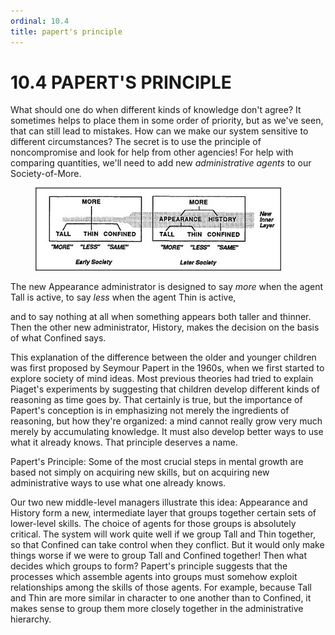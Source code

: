 ```yaml
---
ordinal: 10.4
title: papert's principle
---
```


# 10.4 PAPERT'S PRINCIPLE 

<p>What should one do when different kinds of knowledge don't agree? It sometimes helps to place them in some order of priority, but as we've seen, that can still lead to mistakes. How can we make our system sensitive to different circumstances? The secret is to use the principle of noncompromise and look for help from other agencies! For help with comparing quantities, we'll need to add new <em>administrative agents</em> to our Society-of-More.</p>
<figure><img src="../images/ch10/10-6.png"/></figure>
<p>The new Appearance administrator is designed to say <em>more</em> when the agent Tall is active, to say <em>less</em> when the agent Thin is active,</p>
<p>and to say nothing at all when something appears both taller and thinner. Then the other new administrator, History, makes the decision on the basis of what Confined says.</p>
<p>This explanation of the difference between the older and younger children was first proposed by Seymour Papert in the 1960s, when we first started to explore society of mind ideas. Most previous theories had tried to explain Piaget's experiments by suggesting that children develop different kinds of reasoning as time goes by. That certainly is true, but the importance of Papert's conception is in emphasizing not merely the ingredients of reasoning, but how they're organized: a mind cannot really grow very much merely by accumulating knowledge. It must also develop better ways to use what it already knows. That principle deserves a name.</p>
<p>Papert's Principle: Some of the most crucial steps in mental growth are based not simply on acquiring new skills, but on acquiring new administrative ways to use what one already knows.</p>
<p>Our two new middle-level managers illustrate this idea: Appearance and History form a new, intermediate layer that groups together certain sets of lower-level skills. The choice of agents for those groups is absolutely critical. The system will work quite well if we group Tall and Thin together, so that Confined can take control when they conflict. But it would only make things worse if we were to group Tall and Confined together! Then what decides which groups to form? Papert's principle suggests that the processes which assemble agents into groups must somehow exploit relationships among the skills of those agents. For example, because Tall and Thin are more similar in character to one another than to Confined, it makes sense to group them more closely together in the administrative hierarchy.</p>